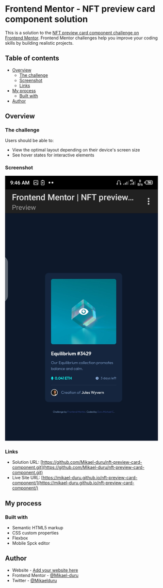 # Frontend Mentor - NFT preview card component solution

This is a solution to the [NFT preview card component challenge on Frontend Mentor](https://www.frontendmentor.io/challenges/nft-preview-card-component-SbdUL_w0U). Frontend Mentor challenges help you improve your coding skills by building realistic projects. 

## Table of contents

- [Overview](#overview)
  - [The challenge](#the-challenge)
  - [Screenshot](#screenshot)
  - [Links](#links)
- [My process](#my-process)
  - [Built with](#built-with)
- [Author](#author)

## Overview

### The challenge

Users should be able to:

- View the optimal layout depending on their device's screen size
- See hover states for interactive elements

### Screenshot

![Desktop view Screenshot](./images/desktop-screenshot.png)

### Links

- Solution URL: [https://github.com/Mikael-duru/nft-preview-card-component.git](https://github.com/Mikael-duru/nft-preview-card-component.git)
- Live Site URL: [https://mikael-duru.github.io/nft-preview-card-component/](https://mikael-duru.github.io/nft-preview-card-component/)

## My process

### Built with

- Semantic HTML5 markup
- CSS custom properties
- Flexbox
- Mobile Spck editor

## Author

- Website - [Add your website here](https://your-website.com)
- Frontend Mentor - [@Mikael-duru](https://www.frontendmentor.io/profile/mikael-duru)
- Twitter - [@Mikaelduru](https://www.twitter.com/Mikaelduru)